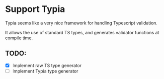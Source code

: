 # Support Typia

Typia seems like a very nice framework for handling Typescript validation.

It allows the use of standard TS types, and generates validator functions at compile time.

## TODO:

- [x] Implement raw TS type generator
- [ ] Implement Typia type generator
